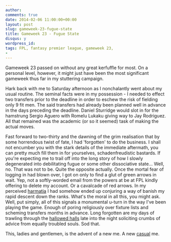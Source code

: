 ```yaml
---
author: 
comments: true
date: 2014-02-06 11:00:00+00:00
layout: post
slug: gameweek-23-fugue-state
title: Gameweek 23 - Fugue State
disqus: y
wordpress_id: 
tags: FPL, fantasy premier league, gameweek 23, 
- 
---
```



Gameweek 23 passed on without any great kerfuffle for most. On a personal level, however, it might just have been the most significant gameweek thus far in my stuttering campaign. 

Hark back with me to Saturday afternoon as I nonchalantly went about my usual routine. The seminal facts were in my possession - I needed to effect two transfers prior to the deadline in order to eschew the risk of fielding only 9 fit men. The said transfers had already been planned well in advance in the days preceding the deadline. Daniel Sturridge would slot in for the hamstrung Sergio Aguero with Romelu Lukaku giving way to Jay Rodriguez. All that remained was the academic (or so it seemed) task of making the actual moves. 

Fast forward to two-thirty and the dawning of the grim realisation that by some horrendous twist of fate, I had 'forgotten' to do the business. I shall not encumber you with the stark details of the immediate aftermath, you can pretty much fill them in for yourselves, schadenfreudistic bastards. If you're expecting me to trail off into the long story of how I slowly degenerated into debilitating fugue or some other dissociative state... Well, no. That was not to be. Quite the opposite actually. Once the mortal fear of logging in had blown over, I got on only to find a glut of green arrows in wait. Yep, not a softly-worded email from the powers at be at FPL kindly offering to delete my account. Or a cavalcade of red arrows. In my perceived [harmatia](http://en.m.wikipedia.org/wiki/Harmatia) I had somehow ended up conjuring a way of banish my rapid descent down the ranks. What's the moral in all this, you might ask. Well, put simply, all of this signals a monumental u-turn in the way I've been playing the game. Enough of poring religiously over fixture lists and scheming transfers months in advance. Long forgotten are my days of trawling through the [hallowed halls](http://www.fantasyfootballscout.co.uk) late into the night soliciting crumbs of advice from equally troubled souls. Sod that. 

This, ladies and gentlemen, is the advent of a new me. A new [casual](http://www.fantasyfootballscout.co.uk/2013/11/22/the-weekend-team-news-107/?hc_page=6#hc_comment_6047391) me.

 
